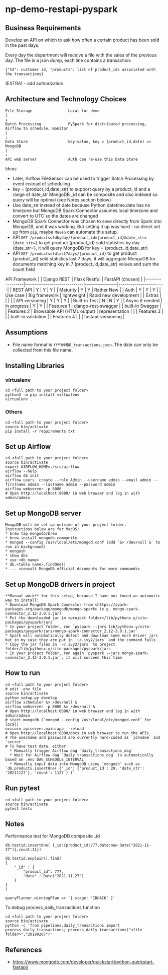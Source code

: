 # np-demo-restapi-pyspark

## Business Requirements

Develop an API on which to ask how often a certain product has been sold in the past days.

Every day the department will receive a file with the sales of the previous day. The file is a json dump, each line contains a transaction:

`{"Id": customer id, "products": list of product_ids associated with the transactions}`

(EXTRA) - add authorization

## Architecture and Technology Choices

```
File Storage                Local for demo
|
↓
Batch Processing            PySpark for distributed processing, Airflow to schedule, monitor 
|
↓
Data Store                  key-value, key = (product_id,date) => MongoDB
|
↓
API web server              Auth can re-use this Data Store
```

Ideas
* Later, Airflow FileSensor can be used to trigger Batch Processing by event instead of scheduling
* key = (product_id,date_str) to support query by a product_id and a range of date_str
  MongoDB _id can be composite and also indexed so query will be optimal (see Notes section below)
* Use date_str instead of date because Python datetime.date has no timezone but MongoDB Spark Connector assumes local timezone and convert to UTC so the dates are changed
* MongoDB Spark Connector was chosen to save directly from Spark into MongoDB, and it was working. But setting it up was hard - no direct set up from `pip`, maybe `Maven` can automate this setup.
* API `GET /productsoldbyday/?product_id={product_id}&date_str={date_str=}` to get product {product_id} sold statistics by day {date_str=}, it will query MongoDB for key = (product_id,date_str)
* API `GET /productsoldlast7days/{product_id}` to get product {product_id} sold statistics last 7 days, it will aggregate MongoDB for documents matching key in 7 (product_id,date_str) values and sum the count field



API Framework
|                 | Django REST                 | Flask Restful  | FastAPI (chosen)      |
|-----------------|-----------------------------|----------------|-----------------------|
| REST API        | Y                           | Y              | Y                     |
| Maturity        | Y                           | Y              | Rather New            |
| Auth            | Y                           | Y              | Y                     |
| Use case        | Big framework               | lightweight    | Rapid new development |
| Extras          |                             |                |                       |
| API versioning  | Y                           | Y              | Y                     |
| Built-in Test   | N                           | N              | Y                     |
| Async if needed | In progress                 | Y              | Y                     |
| Features 1      | django-rest-swagger         |                | built-in Swagger      |
| Features 2      | Browsable API (HTML output) | representation |                       |
| Features 3      |                             |                | built-in validation   |
| Features 4      |                             |                | fastapi-versioning    |

## Assumptions

* File name format is `YYYYMMDD_transactions.json`. The date can only be collected from this file name.

## Installing Libraries

### virtualenv
```
cd <full path to your project folder>
python3 -m pip install virtualenv
virtualenv .
```
### Others
```
cd <full path to your project folder>
source bin/activate
pip install -r requirements.txt

```

## Set up Airflow
```
cd <full path to your project folder>
source bin/activate
export AIRFLOW_HOME=./src/airflow
airflow --help
airflow db init
airflow users  create --role Admin --username admin --email admin --firstname admin --lastname admin --password admin
airflow webserver -p 8080
# Open http://localhost:8080/ in web browser and log in with admin/admin
```

## Set up MongoDB server
```
MongoDB will be set up outside of your project folder.
Instructions below are for MacOS:
* brew tap mongodb/brew
* brew install mongodb-community
* mongod --config /usr/local/etc/mongod.conf (add `&> /dev/null &` to run in background)
* mongosh
* show dbs
* use <db name>
* db.<table name>.findOne()
* ... <consult MongoDB official documents for more commands>
```

## Set up MongoDB drivers in project
```
**Manual work** for this setup, because I have not found an automatic way to install:
* Download MongoDB Spark Connector from <https://spark-packages.org/package/mongodb/mongo-spark> (e.g. mongo-spark-connector_2.12-3.0.1.jar)
* Put the downloaded jar in <project folder>/lib/pythonx.y/site-packages/pyspark/jars
* In your project folder, run `pyspark --jars lib/pythonx.y/site-packages/pyspark/jars/mongo-spark-connector_2.12-3.0.1.jar`
* Spark will automatically detect and download some more driver jars but in my case they are put in `~/.ivy2/jars` and the command fails
* Copy the jar files in `~/.ivy2/jars` to project folder/lib/pythonx.y/site-packages/pyspark/jars
* In your project folder, run again `pyspark --jars mongo-spark-connector_2.12-3.0.1.jar`, it will succeed this time
```

## How to run
```
cd <full path to your project folder>
# edit .env file
source bin/activate
python setup.py develop
airflow scheduler &> /dev/null &
airflow webserver -p 8080 &> /dev/null &
# Open http://localhost:8080/ in web browser and log in with admin/admin
# start mongodb (`mongod --config /usr/local/etc/mongod.conf` for local)
uvicorn apiserver.main:app --reload
# Open http://localhost:8000/docs in web browser to run the APIs
# The username and password are currently hard-coded as `johndoe` and `secret`
# To have test data, either:
  * Manually trigger Airflow dag `daily_transactions_dag`
  * Wait for Airflow dag `daily_transactions_dag` to automatically based on .env DAG_SCHEDULE_INTERVAL
  * Manually input data into MongoDB using `mongosh` such as `db.products.insertOne( {'_id': {'product_id': 29, 'date_str': '20211127'}, 'count': 1127 } )`
```

## Run pytest
```
cd <full path to your project folder>
source bin/activate
pytest tests
```

## Notes

Performance test for MongoDB composite _id
```
db.testid.insertOne( {_id:{product_id:777,date:new Date("2021-11-27")},count:11})

db.testid.explain().find(
{
    "_id" : {
        "product_id": 777,
        "date" : Date("2021-11-27")
    }
}
)

queryPlanner.winningPlan => `{ stage: 'IDHACK' }`
```

To debug process_daily_transactions function
```
cd <full path to your project folder>
source bin/activate
python -c 'from pipelines.daily_transactions import process_daily_transactions; process_daily_transactions("<file folder>","20190207")'
```

## References
* <https://www.mongodb.com/developer/quickstart/python-quickstart-fastapi/>